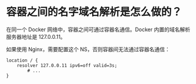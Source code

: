 # 容器之间的名字域名解析是怎么做的？

在同一个 Docker 网络中，容器之间可通过容器名通信。Docker 内置的域名解析服务器地址是 127.0.0.11。

如果使用 Nginx，需要配置这个 NS，否则容器间无法通过容器名通信：

```
location / {
    resolver 127.0.0.11 ipv6=off valid=3s;
		# ...
}
```